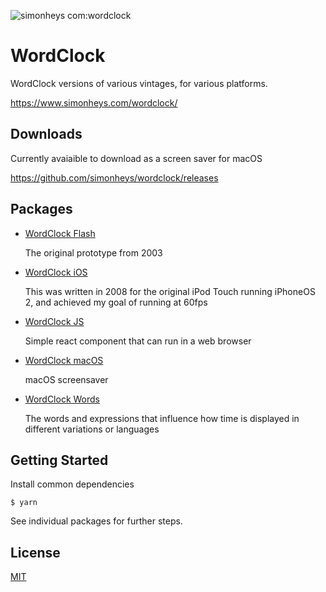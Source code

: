 ![simonheys com:wordclock](https://user-images.githubusercontent.com/175607/132990185-98a933f6-e0c4-4ab9-ac58-f91f5a6657ae.gif)

# WordClock


WordClock versions of various vintages, for various platforms.

https://www.simonheys.com/wordclock/

## Downloads

Currently avaiaible to download as a screen saver for macOS

https://github.com/simonheys/wordclock/releases

## Packages

- [WordClock Flash](/packages/wordclock-flash)

  The original prototype from 2003

- [WordClock iOS](/packages/wordclock-ios)

  This was written in 2008 for the original iPod Touch running iPhoneOS 2, and achieved my goal of running at 60fps

- [WordClock JS](/packages/wordclock-js)

  Simple react component that can run in a web browser

- [WordClock macOS](/packages/wordclock-macos)

  macOS screensaver

- [WordClock Words](/packages/wordclock-words)

  The words and expressions that influence how time is displayed in different variations or languages

## Getting Started

Install common dependencies

```
$ yarn
```

See individual packages for further steps.

## License

[MIT](LICENSE)
